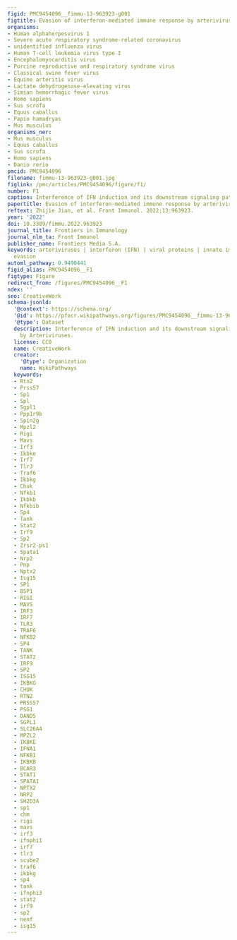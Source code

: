 ```yaml
---
figid: PMC9454096__fimmu-13-963923-g001
figtitle: Evasion of interferon-mediated immune response by arteriviruses
organisms:
- Human alphaherpesvirus 1
- Severe acute respiratory syndrome-related coronavirus
- unidentified influenza virus
- Human T-cell leukemia virus type I
- Encephalomyocarditis virus
- Porcine reproductive and respiratory syndrome virus
- Classical swine fever virus
- Equine arteritis virus
- Lactate dehydrogenase-elevating virus
- Simian hemorrhagic fever virus
- Homo sapiens
- Sus scrofa
- Equus caballus
- Papio hamadryas
- Mus musculus
organisms_ner:
- Mus musculus
- Equus caballus
- Sus scrofa
- Homo sapiens
- Danio rerio
pmcid: PMC9454096
filename: fimmu-13-963923-g001.jpg
figlink: /pmc/articles/PMC9454096/figure/f1/
number: F1
caption: Interference of IFN induction and its downstream signaling pathway by Arteriviruses.
papertitle: Evasion of interferon-mediated immune response by arteriviruses.
reftext: Zhijie Jian, et al. Front Immunol. 2022;13:963923.
year: '2022'
doi: 10.3389/fimmu.2022.963923
journal_title: Frontiers in Immunology
journal_nlm_ta: Front Immunol
publisher_name: Frontiers Media S.A.
keywords: arteriviruses | interferon (IFN) | viral proteins | innate immunity | immune
  evasion
automl_pathway: 0.9490441
figid_alias: PMC9454096__F1
figtype: Figure
redirect_from: /figures/PMC9454096__F1
ndex: ''
seo: CreativeWork
schema-jsonld:
  '@context': https://schema.org/
  '@id': https://pfocr.wikipathways.org/figures/PMC9454096__fimmu-13-963923-g001.html
  '@type': Dataset
  description: Interference of IFN induction and its downstream signaling pathway
    by Arteriviruses.
  license: CC0
  name: CreativeWork
  creator:
    '@type': Organization
    name: WikiPathways
  keywords:
  - Rtn2
  - Prss57
  - Sp1
  - Spl
  - Sgpl1
  - Ppp1r9b
  - Spin2g
  - Mpzl2
  - Rigi
  - Mavs
  - Irf3
  - Ikbke
  - Irf7
  - Tlr3
  - Traf6
  - Ikbkg
  - Chuk
  - Nfkb1
  - Ikbkb
  - Nfkbib
  - Sp4
  - Tank
  - Stat2
  - Irf9
  - Sp2
  - Zrsr2-ps1
  - Spata1
  - Nrp2
  - Pnp
  - Nptx2
  - Isg15
  - SP1
  - BSP1
  - RIGI
  - MAVS
  - IRF3
  - IRF7
  - TLR3
  - TRAF6
  - NFKB2
  - SP4
  - TANK
  - STAT2
  - IRF9
  - SP2
  - ISG15
  - IKBKG
  - CHUK
  - RTN2
  - PRSS57
  - PSG1
  - DAND5
  - SGPL1
  - SLC26A4
  - MPZL2
  - IKBKE
  - IFNA1
  - NFKB1
  - IKBKB
  - BCAR3
  - STAT1
  - SPATA1
  - NPTX2
  - NRP2
  - SH2D3A
  - sp1
  - chm
  - rigi
  - mavs
  - irf3
  - ifnphi1
  - irf7
  - tlr3
  - scube2
  - traf6
  - ikbkg
  - sp4
  - tank
  - ifnphi3
  - stat2
  - irf9
  - sp2
  - nenf
  - isg15
---
```

